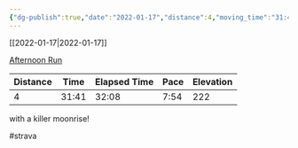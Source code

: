 ```yaml
---
{"dg-publish":true,"date":"2022-01-17","distance":4,"moving_time":"31:41","elapsed_time":"32:08","pace":"7:54","total_elevation_gain":222,"url":"https://www.strava.com/activities/6541013489","permalink":"/01-personal/strava/2022-01-17-afternoon-run/","dgPassFrontmatter":true}
---
```



[[2022-01-17\|2022-01-17]]

[Afternoon Run](https://www.strava.com/activities/6541013489)

| Distance | Time  | Elapsed Time | Pace | Elevation |
| -------- | ----- | ------------ | ---- | --------- |
| 4        | 31:41 | 32:08        | 7:54 | 222       |


with a killer moonrise!

#strava
